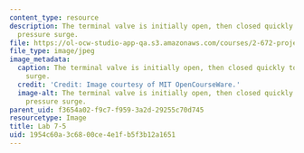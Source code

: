 ```yaml
---
content_type: resource
description: The terminal valve is initially open, then closed quickly to create a
  pressure surge.
file: https://ol-ocw-studio-app-qa.s3.amazonaws.com/courses/2-672-project-laboratory-spring-2009/1954c60a3c6800ce4e1fb5f3b12a1651_lab7-5.jpg
file_type: image/jpeg
image_metadata:
  caption: The terminal valve is initially open, then closed quickly to create a pressure
    surge.
  credit: 'Credit: Image courtesy of MIT OpenCourseWare.'
  image-alt: The terminal valve is initially open, then closed quickly to create a
    pressure surge.
parent_uid: f3654a02-f9c7-f959-3a2d-29255c70d745
resourcetype: Image
title: Lab 7-5
uid: 1954c60a-3c68-00ce-4e1f-b5f3b12a1651
---
```

